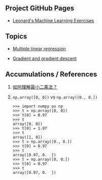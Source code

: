 ## Project GitHub Pages

- [Leonard's Machine Learning Exercises](https://lnshi.github.io/ml-exercises/)

## Topics

- [Multiple linear regression](https://lnshi.github.io/ml-exercises/jupyter_notebooks_in_html/rdm001_multiple_linear_regression/multiple_linear_regression.html)

- [Gradient and gradient descent](https://lnshi.github.io/ml-exercises/jupyter_notebooks_in_html/rdm002_gradient_and_gradient_descent/gradient_and_gradient_descent.html)

## Accumulations / References

1. [如何理解最小二乘法？](https://mp.weixin.qq.com/s/4e9ZiiGIOWx_ZUGjzgavWw)

2. `np.array([0, 0])` vs `np.array([0., 0.])`

    ```
    >>> import numpy as np
    >>> t = np.array([0, 0])
    >>> t[0] = 0.97
    >>> t
    array([0, 0])
    >>> t[0] = 1.97
    >>> t
    array([1, 0])
    >>> t = np.array([0., 0.])
    >>> t[0] = 0.97
    >>> t
    array([0.97, 0.  ])
    >>> t = np.array([0, 0.])
    >>> t[0] = 0.97
    >>> t
    array([0.97, 0.  ])
    ```
